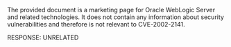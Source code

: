 The provided document is a marketing page for Oracle WebLogic Server and related technologies. It does not contain any information about security vulnerabilities and therefore is not relevant to CVE-2002-2141.

RESPONSE: UNRELATED